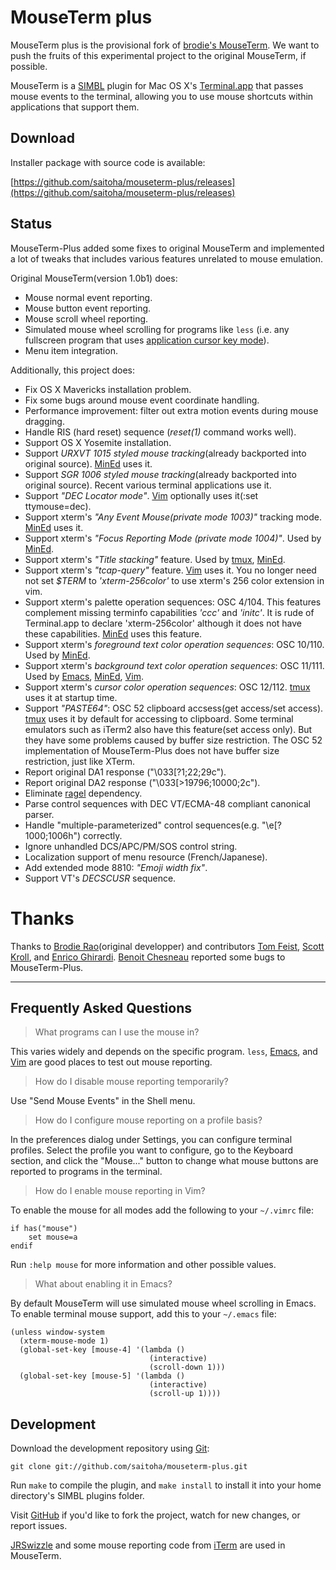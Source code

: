 MouseTerm plus
==============

MouseTerm plus is the provisional fork of [brodie's MouseTerm][1].
We want to push the fruits of this experimental project to the original MouseTerm, if possible.

MouseTerm is a [SIMBL][2] plugin for Mac OS X's [Terminal.app][3] that
passes mouse events to the terminal, allowing you to use mouse
shortcuts within applications that support them.

[1]: https://bitheap.org/mouseterm
[2]: http://www.culater.net/software/SIMBL/SIMBL.php
[3]: http://www.apple.com/macosx/technology/unix.html

Download
--------

Installer package with source code is available:

[https://github.com/saitoha/mouseterm-plus/releases](https://github.com/saitoha/mouseterm-plus/releases)

Status
------

MouseTerm-Plus added some fixes to original MouseTerm and implemented a lot of tweaks
that includes various features unrelated to mouse emulation.

Original MouseTerm(version 1.0b1) does:

* Mouse normal event reporting.
* Mouse button event reporting.
* Mouse scroll wheel reporting.
* Simulated mouse wheel scrolling for programs like `less` (i.e. any
  fullscreen program that uses [application cursor key mode][4]).
* Menu item integration.

Additionally, this project does:

* Fix OS X Mavericks installation problem.
* Fix some bugs around mouse event coordinate handling.
* Performance improvement: filter out extra motion events during mouse dragging.
* Handle RIS (hard reset) sequence (*reset(1)* command works well).
* Support OS X Yosemite installation.
* Support *URXVT 1015 styled mouse tracking*(already backported into original source).
  [MinEd][5] uses it.
* Support *SGR 1006 styled mouse tracking*(already backported into original source).
  Recent various terminal applications use it.
* Support *"DEC Locator mode"*.
  [Vim][7] optionally uses it(:set ttymouse=dec).
* Support xterm's *"Any Event Mouse(private mode 1003)"* tracking mode.
  [MinEd][5] uses it.
* Support xterm's *"Focus Reporting Mode (private mode 1004)"*.
  Used by [MinEd][5].
* Support xterm's *"Title stacking"* feature.
  Used by [tmux][6], [MinEd][5].
* Support xterm's *"tcap-query"* feature.
  [Vim][7] uses it.
  You no longer need not set *$TERM* to *'xterm-256color'* to use xterm's 256 color extension in vim.
* Support xterm's palette operation sequences: OSC 4/104.
  This features complement missing terminfo capabilities *'ccc'* and *'initc'*.
  It is rude of Terminal.app to declare 'xterm-256color' although it does not have these capabilities.
  [MinEd][5] uses this feature.
* Support xterm's *foreground text color operation sequences*: OSC 10/110.
  Used by [MinEd][5].
* Support xterm's *background text color operation sequences*: OSC 11/111.
  Used by [Emacs][8], [MinEd][5], [Vim][7].
* Support xterm's *cursor color operation sequences*: OSC 12/112.
  [tmux][6] uses it at startup time.
* Support *"PASTE64"*: OSC 52 clipboard accsess(get access/set access).
  [tmux][6] uses it by default for accessing to clipboard.
  Some terminal emulators such as iTerm2 also have this feature(set access only).
  But they have some problems caused by buffer size restriction.
  The OSC 52 implementation of MouseTerm-Plus does not have buffer size restriction, just like XTerm.
* Report original DA1 response ("\033\[?1;22;29c").
* Report original DA2 response ("\033\[>19796;10000;2c").
* Eliminate [ragel][9] dependency.
* Parse control sequences with DEC VT/ECMA-48 compliant canonical parser.
* Handle "multiple-parameterized" control sequences(e.g. "\e[?1000;1006h") correctly.
* Ignore unhandled DCS/APC/PM/SOS control string.
* Localization support of menu resource (French/Japanese).
* Add extended mode 8810: *"Emoji width fix"*.
* Support VT's *DECSCUSR* sequence.

[4]: http://the.earth.li/~sgtatham/putty/0.60/htmldoc/Chapter4.html#config-appcursor
[5]: http://towo.net/mined/
[6]: http://tmux.sourceforge.net/
[7]: http://www.vim.org/
[8]: http://www.gnu.org/software/emacs/
[9]: http://www.colm.net/open-source/ragel/


Thanks
======

Thanks to [Brodie Rao][10](original developper) and contributors [Tom Feist][11], [Scott Kroll][12], and [Enrico Ghirardi][13].
[Benoit Chesneau][14] reported some bugs to MouseTerm-Plus.

[10]: http://brodierao.com/
[11]: http://github.com/shabble
[12]: http://github.com/skroll
[13]: https://github.com/cHoco
[14]: https://github.com/benoitc


-------

Frequently Asked Questions
--------------------------

> What programs can I use the mouse in?

This varies widely and depends on the specific program. `less`,
[Emacs][15], and [Vim][16] are good places to test out mouse reporting.

> How do I disable mouse reporting temporarily?

Use "Send Mouse Events" in the Shell menu.

> How do I configure mouse reporting on a profile basis?

In the preferences dialog under Settings, you can configure terminal
profiles. Select the profile you want to configure, go to the Keyboard
section, and click the "Mouse..." button to change what mouse buttons
are reported to programs in the terminal.

> How do I enable mouse reporting in Vim?

To enable the mouse for all modes add the following to your `~/.vimrc`
file:

    if has("mouse")
        set mouse=a
    endif

Run `:help mouse` for more information and other possible values.

> What about enabling it in Emacs?

By default MouseTerm will use simulated mouse wheel scrolling in
Emacs. To enable terminal mouse support, add this to your `~/.emacs`
file:

    (unless window-system
      (xterm-mouse-mode 1)
      (global-set-key [mouse-4] '(lambda ()
                                   (interactive)
                                   (scroll-down 1)))
      (global-set-key [mouse-5] '(lambda ()
                                   (interactive)
                                   (scroll-up 1))))

[15]: http://www.gnu.org/software/emacs/
[16]: http://www.vim.org/


Development
-----------

Download the development repository using [Git][17]:

    git clone git://github.com/saitoha/mouseterm-plus.git

Run `make` to compile the plugin, and `make install` to install it
into your home directory's SIMBL plugins folder.

Visit [GitHub][18] if you'd like to fork the project, watch for new
changes, or report issues.

[JRSwizzle][19] and some mouse reporting code from [iTerm][20] are used
in MouseTerm.

[17]: http://git-scm.org/
[18]: http://github.com/saitoha/mouseterm-plus
[19]: https://github.com/rentzsch/jrswizzle
[20]: http://iterm.sourceforge.net/

